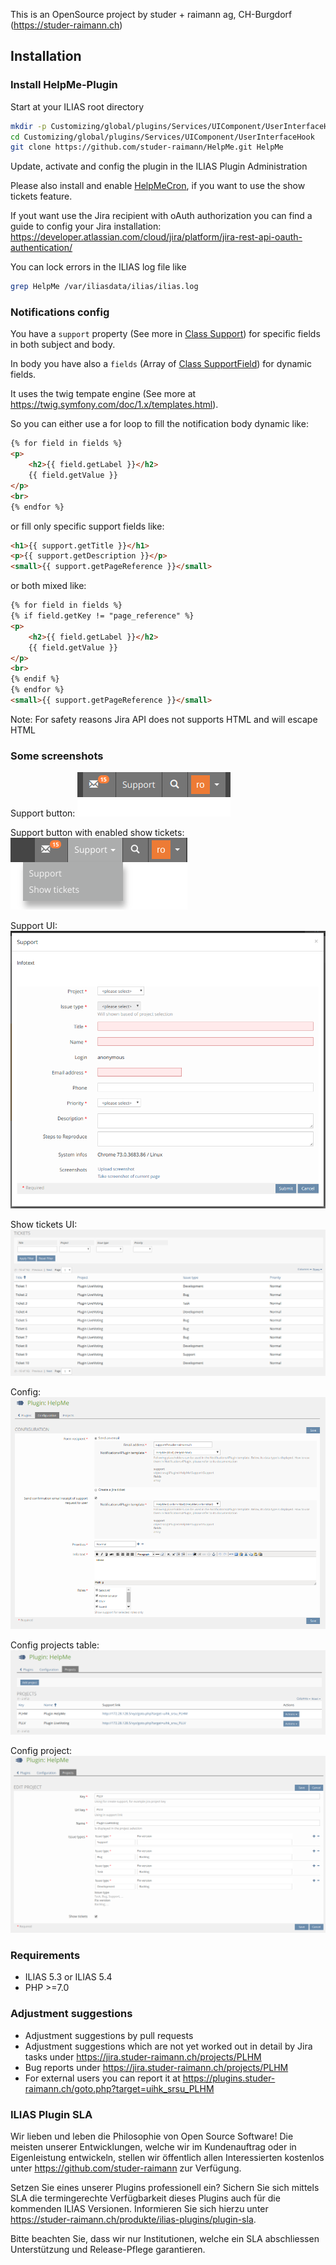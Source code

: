 This is an OpenSource project by studer + raimann ag, CH-Burgdorf (https://studer-raimann.ch)

## Installation

### Install HelpMe-Plugin
Start at your ILIAS root directory
```bash
mkdir -p Customizing/global/plugins/Services/UIComponent/UserInterfaceHook
cd Customizing/global/plugins/Services/UIComponent/UserInterfaceHook
git clone https://github.com/studer-raimann/HelpMe.git HelpMe
```
Update, activate and config the plugin in the ILIAS Plugin Administration

Please also install and enable [HelpMeCron](https://github.com/studer-raimann/HelpMeCron), if you want to use the show tickets feature.

If yout want use the Jira recipient with oAuth authorization you can find a guide to config your Jira installation: https://developer.atlassian.com/cloud/jira/platform/jira-rest-api-oauth-authentication/

You can lock errors in the ILIAS log file like
```bash
grep HelpMe /var/iliasdata/ilias/ilias.log
```

### Notifications config
You have a `support` property (See more in [Class Support](./src/Support/Support.php)) for specific fields in both subject and body.

In body you have also a `fields` (Array of [Class SupportField](src/Support/SupportField.php)) for dynamic fields.

It uses the twig tempate engine (See more at https://twig.symfony.com/doc/1.x/templates.html).

So you can either use a for loop to fill the notification body dynamic like:
```html
{% for field in fields %}
<p>
	<h2>{{ field.getLabel }}</h2>
	{{ field.getValue }}
</p>
<br>
{% endfor %}
```

or fill only specific support fields like:
```html
<h1>{{ support.getTitle }}</h1>
<p>{{ support.getDescription }}</p>
<small>{{ support.getPageReference }}</small>
```

or both mixed like:
```html
{% for field in fields %}
{% if field.getKey != "page_reference" %}
<p>
	<h2>{{ field.getLabel }}</h2>
	{{ field.getValue }}
</p>
<br>
{% endif %}
{% endfor %}
<small>{{ support.getPageReference }}</small>
```

Note: For safety reasons Jira API does not supports HTML and will escape HTML

### Some screenshots
Support button:
![Support button](./doc/screenshots/support_button.png)

Support button with enabled show tickets:
![Support button with enabled show tickets](./doc/screenshots/support_button_dropdown.png)

Support UI:
![Support UI](./doc/screenshots/support_ui.png)

Show tickets UI:
![Show tickets UI](./doc/screenshots/show_tickets_ui.png)

Config:
![Config](./doc/screenshots/config.png)

Config projects table:
![Config projects table](./doc/screenshots/config_projects_table.png)

Config project:
![Config project](./doc/screenshots/config_project.png)

### Requirements
* ILIAS 5.3 or ILIAS 5.4
* PHP >=7.0

### Adjustment suggestions
* Adjustment suggestions by pull requests
* Adjustment suggestions which are not yet worked out in detail by Jira tasks under https://jira.studer-raimann.ch/projects/PLHM
* Bug reports under https://jira.studer-raimann.ch/projects/PLHM
* For external users you can report it at https://plugins.studer-raimann.ch/goto.php?target=uihk_srsu_PLHM

### ILIAS Plugin SLA
Wir lieben und leben die Philosophie von Open Source Software! Die meisten unserer Entwicklungen, welche wir im Kundenauftrag oder in Eigenleistung entwickeln, stellen wir öffentlich allen Interessierten kostenlos unter https://github.com/studer-raimann zur Verfügung.

Setzen Sie eines unserer Plugins professionell ein? Sichern Sie sich mittels SLA die termingerechte Verfügbarkeit dieses Plugins auch für die kommenden ILIAS Versionen. Informieren Sie sich hierzu unter https://studer-raimann.ch/produkte/ilias-plugins/plugin-sla.

Bitte beachten Sie, dass wir nur Institutionen, welche ein SLA abschliessen Unterstützung und Release-Pflege garantieren.
